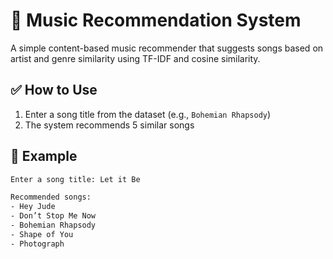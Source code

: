 # 🎵 Music Recommendation System

A simple content-based music recommender that suggests songs based on artist and genre similarity using TF-IDF and cosine similarity.

## ✅ How to Use

1. Enter a song title from the dataset (e.g., `Bohemian Rhapsody`)
2. The system recommends 5 similar songs

## 🧠 Example

```bash
Enter a song title: Let it Be

Recommended songs:
- Hey Jude
- Don’t Stop Me Now
- Bohemian Rhapsody
- Shape of You
- Photograph
